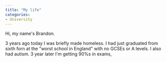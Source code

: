 ```yaml
---
title: "My life"
categories:
- University
---
```


Hi, my name's Brandon.

3 years ago today I was briefly made homeless. I had just graduated from sixth forn at the "worst school in England" with no GCSEs or A levels. I also had autism. 3 year later I'm getting 90%s in exams, 